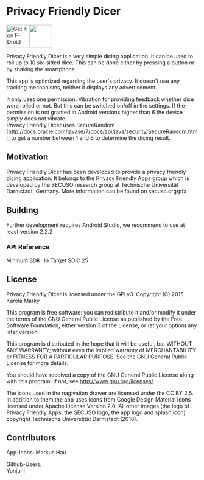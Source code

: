 # Privacy Friendly Dicer

[<img src="https://f-droid.org/badge/get-it-on.png" alt="Get it on F-Droid" height="60">](https://f-droid.org/repository/browse/?fdid=org.secuso.privacyfriendlydicer)<a href="https://play.google.com/store/apps/details?id=org.secuso.privacyfriendlydicer"><img src="https://play.google.com/intl/en_us/badges/images/generic/en_badge_web_generic.png" height="60"></a>

Privacy Friendly Dicer is a very simple dicing application. It can be used to roll up to 10 six-sided dice. This can be done either by pressing a button or by shaking the smartphone.

This app is optimized regarding the user's privacy. It doesn't use any tracking mechanisms, neither it displays any advertisement.

It only uses one permission: Vibration for providing feedback whether dice were rolled or not. But this can be switched on/off in the settings. If the permission is not granted in Android versions higher than 6 the device simply does not vibrate.  <br />
Privacy Friendly Dicer uses SecureRandom [http://docs.oracle.com/javase/7/docs/api/java/security/SecureRandom.html] to get a number between 1 and 6 to determine the dicing result.

## Motivation

Privacy Friendly Dicer has been developed to provide a privacy friendly dicing application. It belongs to the Privacy Friendly Apps group which is developed by the SECUSO research group at Technische Universität Darmstadt, Germany. More information can be found on secuso.org/pfa

## Building

Further development requires Android Studio, we recommend to use at least version 2.2.2

### API Reference

Mininum SDK: 16
Target SDK: 25 

## License

Privacy Friendly Dicer is licensed under the GPLv3. Copyright (C) 2015 Karola Marky

This program is free software: you can redistribute it and/or modify it under the terms of the GNU General Public License as published by the Free Software Foundation, either version 3 of the License, or (at your option) any later version.

This program is distributed in the hope that it will be useful, but WITHOUT ANY WARRANTY; without even the implied warranty of MERCHANTABILITY or FITNESS FOR A PARTICULAR PURPOSE. See the GNU General Public License for more details.

You should have received a copy of the GNU General Public License along with this program. If not, see http://www.gnu.org/licenses/.

The icons used in the nagivation drawer are licensed under the CC BY 2.5. In addition to them the app uses icons from Google Design Material Icons licensed under Apache License Version 2.0. All other images (the logo of Privacy Friendly Apps, the SECUSO logo, the app logo and splash icon) copyright Technische Universtität Darmstadt (2016).


## Contributors

App-Icons:
Markus Hau

Github-Users: <br />
Yonjuni <br />

